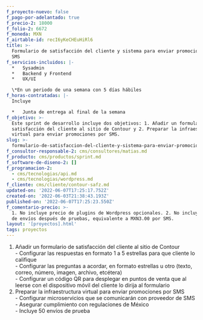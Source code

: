 ```yaml
---
f_proyecto-nuevo: false
f_pago-por-adelantado: true
f_precio-2: 18000
f_folio-2: 6672
f_moneda: MXN
f_airtable-id: recI6yKeCHEuHiRl6
title: >-
  Formulario de satisfacción del cliente y sistema para enviar promociones por
  SMS
f_servicios-incluidos: |-
  *   Sysadmin
  *   Backend y Frontend
  *   UX/UI

  \*En un periodo de una semana con 5 días hábiles
f_horas-contratadas: |-
  Incluye  

  *   Junta de entrega al final de la semana
f_objetivo: >-
  Este sprint de desarrollo incluye dos objetivos: 1. Añadir un formulario de
  satisfacción del cliente al sitio de Contour y 2. Preparar la infraestructura
  virtual para enviar promociones por SMS.
slug: >-
  formulario-de-satisfaccion-del-cliente-y-sistema-para-enviar-promociones-por-sms
f_consultor-responsable-2: cms/consultores/matias.md
f_producto: cms/productos/sprint.md
f_software-de-diseno-2: []
f_programacion-2:
  - cms/tecnologias/api.md
  - cms/tecnologias/wordpress.md
f_cliente: cms/cliente/contour-safz.md
updated-on: '2022-06-07T17:25:17.752Z'
created-on: '2022-06-03T21:38:43.193Z'
published-on: '2022-06-07T17:25:23.550Z'
f_comentario-precio: >-
  1. No incluye precio de plugins de Wordpress opcionales. 2. No incluye precio
  de envíos después de pruebas, equivalente a MXN3.00 por SMS.
layout: '[proyectos].html'
tags: proyectos
---
```


1.  Añadir un formulario de satisfacción del cliente al sitio de Contour  
    \- Configurar las respuestas en formato 1 a 5 estrellas para que cliente lo califique  
    \- Configurar las preguntas a acordar, en formato estrellas u otro (texto, correo, número, imagen, archivo, etcétera)  
    \- Configurar un código QR para desplegar en puntos de venta que al leerse con el dispositivo móvil del cliente lo dirija al formulario
2.  Preparar la infraestructura virtual para enviar promociones por SMS  
    \- Configurar microservicios que se comunicarán con proveedor de SMS  
    \- Asegurar cumplimiento con regulaciones de México  
    \- Incluye 50 envíos de prueba
